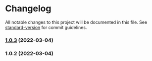 # Changelog

All notable changes to this project will be documented in this file. See [standard-version](https://github.com/conventional-changelog/standard-version) for commit guidelines.

### [1.0.3](https://github.com/kaqiinono/scripts/compare/v1.0.2...v1.0.3) (2022-03-04)

### 1.0.2 (2022-03-04)
